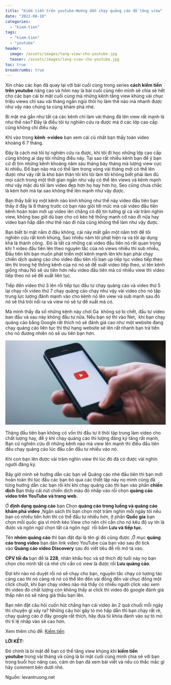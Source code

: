 ```yaml
---
title: "Kiếm tiền trên youtube-Hướng dẫn chạy quảng cáo để tăng view"
date: "2022-08-10"
categories: 
  - "kiem-tien"
tags: 
  - "kiem-tien"
  - "youtube"
header:
  image: /assets/images/tang-view-cho-youtube.jpg
  teaser: /assets/images/tang-view-cho-youtube.jpg
toc: true
breadcrumbs: true
---
```


Xin chào các bạn đã quay lại với bài cuối cùng trong series **cách kiếm tiền trên youtube** nâng cao và hôm nay là bài cuối cùng nên mình sẽ chia sẻ hết cho các bạn cái bí mật cuối cùng mà những kênh tăng view khủng vài chục triệu views chỉ sau vài tháng ngắn ngủi thôi họ làm thế nào mà nhanh được như vậy nào chúng ta cùng khám phá nhé.

Bí mật mà gần như tất cả các kênh chỉ làm vài tháng đã lên view rất mạnh là như thế nào? Đây là điều tôi tự nghiên cứu ra được mà ở các lớp cao cấp cũng không chỉ điều này.

Khi vào trong **kênh ->video** bạn xem cái cũ nhất bạn thấy toàn video khoảng 6 7 tháng.

Đây là cách mà tôi tự nghiên cứu ra được, khi tôi đi học những lớp cao cấp cũng không ai dạy tôi những điều này. Tại sao rất nhiều kênh bạn để ý bạn cứ đi tìm những kênh khoảng năm sáu tháng bảy tháng mà lượng view cực kì nhiều. Đố bạn nào mà có thể làm trong vòng vài tháng mới có thể lên được như vậy rất là khó bản thân tôi khi tôi làm tôi không biết phải làm đủ mọi cách trong một thời gian ngắn như vậy có thể lên views và kênh mạnh như vậy mặc dù tôi làm video đẹp hơn họ hay hơn họ, Seo cũng chưa chắc là kém hơn mà tại sao không thể lên mạnh như vậy được.

Bạn thấy bất kỳ một kênh nào kinh khủng như thế này video đầu tiên bạn thấy ở đây là 8 tháng trước có bạn nào giỏi tới mức mà cái video đầu tiên kênh hoàn toàn mới up video lên chẳng có độ tin tưởng gì cả vài trăm nghìn view, không bao giờ dù bạn cho có kéo hệ thống mạnh cỡ nào đi nữa hay video bạn hấp dẫn như thế nào đi nữa cũng không thể làm như vậy được.

Bạn biết bí mật nằm ở đâu không, cái này mất gần một năm trời để tôi nghiên cứu rất kinh khủng, Sao nhiều năm tôi phát hiện ra và tôi áp dụng khá là thành công.  Đó là tất cả những cái video đầu tiên nó rất quan trọng khi 1 video đầu tiên lên theo nguyên tắc của nó views nhiều thì sub nhiều, Đầu tiên khi bạn muốn phát triển một kênh mạnh lên khi bạn phải chạy chiến dịch quảng cáo cho video đầu tiên rồi bạn up tiếp tục video tiếp theo lên thì trong hệ thống kênh của nó nó sẽ đề xuất video tiếp theo, vì tên kênh giống nhau Nó sẽ ưu tiên hơn nếu video đầu tiên mà có nhiều view thì video tiếp theo nó sẽ đề xuất liên tục.

Tiếp đến video thứ 3 lên rồi tiếp tục đầu tư chạy quảng cáo và video thứ 5 lại chạy rồi video thứ 7 chạy quảng cáo chạy như vậy vài video cho nó tập trung lực lượng đánh mạnh vào cho kênh nó lên view và sub mạnh sau đó nó sẽ thả trôi nổi ra và view nó sẽ tự đề xuất mà có.

Mà mình thấy đa số những kênh này chơi Ga  không sợ bị chết, đầu tư video ban đầu và sau này không đầu tư nữa. Nếu bạn sợ thì vào Net,  khi bạn chạy quảng cáo bằng Google rất thích nó sẽ đánh giá cao như một website đang chạy quảng cáo liên tục thì thứ hạng website sẽ lên rất nhanh bạn trả tiền cho nó đương nhiên nó sẽ ưu tiên bạn hơn.

![Hướng dẫn tăng lượt xem cho youtube](/assets/images/tang-view-cho-youtube.jpg)

Tháng đầu tiên bạn không có vốn thì đầu tư ít thôi tập trung làm video cho chất lượng hay, để ý khi chạy quảng cáo thì lượng đăng ký tăng rất mạnh, Bạn cứ nghiên cứu đi những kênh nào mà view lên mạnh thì điều đầu tiên đều chạy quảng cáo lúc đầu cần đầu tư nhiều vào nó.

Khi con bạn lên được vài trăm nghìn view thì lúc đó đã có được vài nghìn người đăng ký.

Bây giờ mình sẽ hướng dẫn các bạn về Quảng cáo nhé đầu tiên thì bạn mới hoàn toàn thì lúc đầu các bạn bỏ qua các thiết lập này nọ mình cũng đã từng hướng dẫn các bạn rồi khi khi chạy quảng cáo thì bạn vào phần **chiến dịch** Bạn thấy cái nút chiến dịch màu đỏ nhấp vào rồi chọn **quảng cáo video trên YouTube và trang web.**

Ở **định dạng quảng cáo** bạn Chọn **quảng cáo trong luồng và quảng cáo khám phá video** ,Ngân sách thì bạn chọn một trăm nghìn mỗi ngày tôi nếu bạn có nhiều tiền hơn thì có thể đầu tư nhiều hơn, ở phần **Quốc gia** bạn chọn mỗi quốc gia vì mình kéo View cho nên chỉ cần cho nó kêu độ uy tín là được và ngôn ngữ chọn tất cả ngôn ngữ  rồi bấm **Lưu và tiếp tục.**

Tên **nhóm quảng cáo** thì bạn đặt đại là tên gì đó cũng được ,Ở mục **quảng cáo trong video** bạn dán link video YouTube của bạn vào sau đó tick vào **Quảng cáo video Discovery** sau đó viết tiêu đề rồi mô tả vào.

**CPV tối đa** bạn để là **228**, nhân khẩu học và sở thích độ tuổi này nọ bạn chọn cho mình tất cả nhé chỉ cần có view là được rồi **Lưu quảng cáo**.

Đợi khi nào nó duyệt rồi nó sẽ chạy cho bạn, nguyên tắc chạy có tương tác càng cao thì nó càng rẻ nó có thể lên đến vài đồng đến vài chục đồng một click chuột, khi bạn chạy video nào mà thấy có nhiều người click vào xem thì video đó chất lượng còn không thấy ai click thì video đó google đánh giá thấp nên nó sẽ nâng giá thầu bạn lên.

Bạn nên đặt câu hỏi cuốn hút chẳng hạn cái video ăn 2 quả chuối mỗi ngày thì chuyện gì xảy ra? Những câu hỏi gây tò mò hấp dẫn thì bạn chạy rất rẻ, chạy quảng cáo ở đây google rất thích, hãy đưa từ khóa đánh vào sự tò mò thì tỉ lệ nhấp vào sẽ cao hơn.

Xem thêm chủ đề: [Kiếm tiền](https://sofsog.com/kiem-tien)

**LỜI KẾT:**

Đó chính là bí mật để bạn có thể tăng view khủng khi **kiếm tiền youtube** trong vài tháng và cũng là bí mật cuối cùng mình chia sẻ với bạn trong buổi học nâng cao, cám ơn bạn đã xem bài viết và nếu có thắc mắc gì hãy comment bên dưới nhé.

Nguồn: levantruong.net
